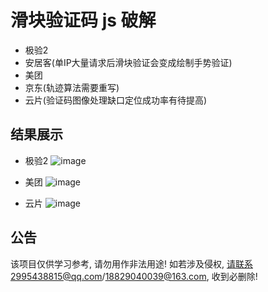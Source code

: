 # 滑块验证码 js 破解

* 极验2
* 安居客(单IP大量请求后滑块验证会变成绘制手势验证)
* 美团
* 京东(轨迹算法需要重写)
* 云片(验证码图像处理缺口定位成功率有待提高)

结果展示
--------

* 极验2
![image](https://github.com/Esbiya/Qunar/blob/master/view/1.png)

* 美团
![image](https://github.com/Esbiya/Qunar/blob/master/view/3.png)

* 云片
![image](https://github.com/Esbiya/Qunar/blob/master/view/4.png)

公告
--------

该项目仅供学习参考, 请勿用作非法用途! 如若涉及侵权, 请联系2995438815@qq.com/18829040039@163.com, 收到必删除! 